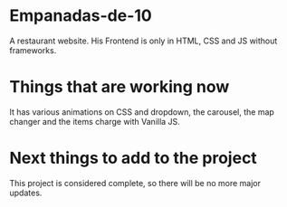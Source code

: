# Empanadas-de-10
A restaurant website. His Frontend is only in HTML, CSS and JS without frameworks.

# Things that are working now

It has various animations on CSS and dropdown, the carousel, the map changer and the items charge with Vanilla JS.

# Next things to add to the project

This project is considered complete, so there will be no more major updates.
